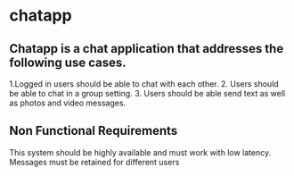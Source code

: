 # chatapp
## Chatapp is a chat application that addresses the following use cases.

1.Logged in users should be able to chat with each other.
2. Users should be able to chat in a group setting.
3. Users should be able send text as well as photos and video messages.

## Non Functional Requirements

This system should be highly available and must work with low latency.
Messages must be retained for different users
